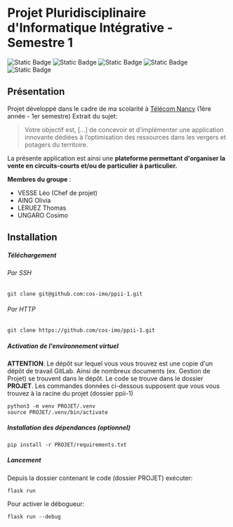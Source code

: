 # Projet Pluridisciplinaire d'Informatique Intégrative - Semestre 1

![Static Badge](https://img.shields.io/badge/Télécom-Projet_scolaire-purple)
![Static Badge](https://img.shields.io/badge/Backend-Python(Flask)-yellow)
![Static Badge](https://img.shields.io/badge/Frontend-HTML-orange)
![Static Badge](https://img.shields.io/badge/Frontend-CSS-purple)
![Static Badge](https://img.shields.io/badge/Base_de_donn%C3%A9es-sqlite3-blue)



## Présentation

Projet développé dans le cadre de ma scolarité à [Télécom Nancy](https://telecomnancy.univ-lorraine.fr) (1ère année - 1er semestre)
Extrait du sujet:
> Votre objectif est, [...] de concevoir et d’implémenter une application innovante dédiées à l’optimisation des ressources dans les vergers et potagers du territoire.

La présente application est ainsi une **plateforme permettant d'organiser la vente en circuits-courts et/ou de particulier à particulier.**

**Membres du groupe** :
- VESSE Léo       (Chef de projet)
- AING Olivia
- LERUEZ Thomas
- UNGARO Cosimo

## Installation
##### Téléchargement
###### Par SSH
```
git clone git@github.com:cos-imo/ppii-1.git
```
###### Par HTTP
```
git clone https://github.com/cos-imo/ppii-1.git
```

##### Activation de l'environnement virtuel
**ATTENTION**: Le dépôt sur lequel vous vous trouvez est une copie d'un dépôt de travail GitLab. Ainsi de nombreux documents (ex. Gestion de Projet) se trouvent dans le dépôt. Le code se trouve dans le dossier **PROJET**. Les commandes données ci-dessous supposent que vous vous trouvez à la racine du projet (dossier ppii-1)

```
python3 -m venv PROJET/.venv
source PROJET/.venv/bin/activate
```

##### Installation des dépendances (optionnel)
```
pip install -r PROJET/requirements.txt
```

##### Lancement
Depuis la dossier contenant le code (dossier PROJET) exécuter:
```
flask run
```
Pour activer le débogueur:
```
flask run --debug
```
